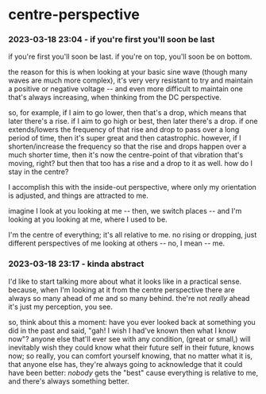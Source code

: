 # centre-perspective

### 2023-03-18 23:04 - if you're first you'll soon be last

if you're first you'll soon be last.
if you're on top, you'll soon be on bottom.

the reason for this is when looking at your basic sine wave (though many waves are much more complex), it's very very resistant to try and maintain a positive or negative voltage -- and even more difficult to maintain one that's always increasing, when thinking from the DC perspective.

so, for example, if I aim to go lower, then that's a drop, which means that later there's a rise. if I aim to go high or best, then later there's a drop. if one extends/lowers the frequency of that rise and drop to pass over a long period of time, then it's super great and then catastrophic. however, if I shorten/increase the frequency so that the rise and drops happen over a much shorter time, then it's now the centre-point of that vibration that's moving, right? but then that too has a rise and a drop to it as well. how do I stay in the centre?

I accomplish this with the inside-out perspective,
where only my orientation is adjusted,
and things are attracted to me.

imagine I look at you looking at me -- then,
we switch places -- and I'm looking at you
looking at me, where I used to be.

I'm the centre of everything; it's all relative to me.
no rising or dropping, just different perspectives of me
looking at others -- no, I mean -- me.

### 2023-03-18 23:17 - kinda abstract

I'd like to start talking more about what it
looks like in a practical sense. because, when
I'm looking at it from the centre perspective
there are always so many ahead of me
and so many behind. the're not *really* ahead
it's just my perception, you see.

so, think about this a moment: have you ever looked back at something you did in the past and said, "gah! I wish I had've known then what I know now"? anyone else that'll ever see with any condition, (great or small,) will inevitably wish they could know what their future self in their future, knows now; so really, you can comfort yourself knowing, that no matter what it is, that anyone else has, they're always going to acknowledge that it could have been better: *nobody* gets the "best" cause everything is relative to me, and there's always something better.
